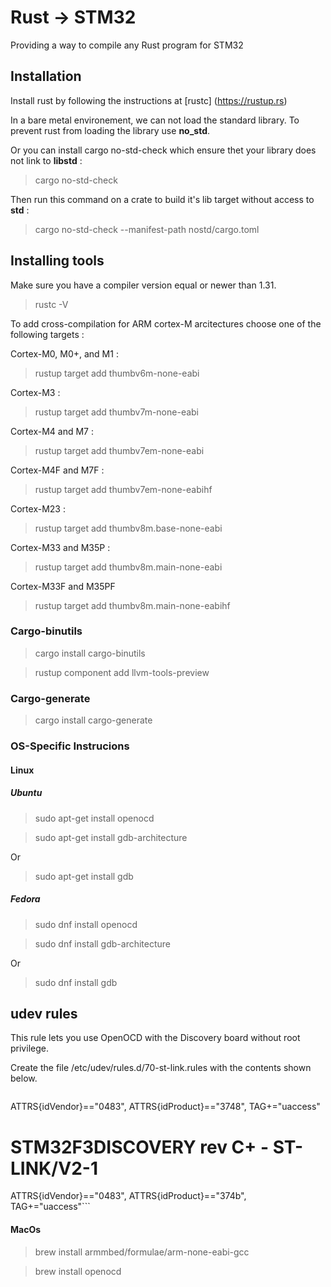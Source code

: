 # Rust -> STM32

Providing a way to compile any Rust program for STM32

## Installation

Install rust by following the instructions at [rustc] (https://rustup.rs)

In a bare metal environement, we can not load the standard library. To prevent rust from loading the library use **no_std**. 

Or you can install cargo no-std-check which ensure thet your library does not link to **libstd** :
 
> cargo no-std-check

Then run this command on a crate to build it's lib target without access to **std** :

> cargo no-std-check --manifest-path nostd/cargo.toml

## Installing tools

Make sure you have a compiler version equal or newer than 1.31.

>rustc -V 

To add cross-compilation for ARM cortex-M arcitectures choose one of the following targets : 

Cortex-M0, M0+, and M1 : 
>rustup target add thumbv6m-none-eabi

Cortex-M3 : 
>rustup target add thumbv7m-none-eabi

Cortex-M4 and M7 : 
>rustup target add thumbv7em-none-eabi

Cortex-M4F and M7F :
>rustup target add thumbv7em-none-eabihf

Cortex-M23 :
>rustup target add thumbv8m.base-none-eabi

Cortex-M33 and M35P :
>rustup target add thumbv8m.main-none-eabi

Cortex-M33F and M35PF
>rustup target add thumbv8m.main-none-eabihf

### Cargo-binutils

>cargo install cargo-binutils 

>rustup component add llvm-tools-preview

### Cargo-generate

>cargo install cargo-generate

### OS-Specific Instrucions

#### Linux 
##### Ubuntu 
>sudo apt-get install openocd

>sudo apt-get install gdb-architecture 

Or 
>sudo apt-get install gdb

##### Fedora
>sudo dnf install openocd

>sudo dnf install gdb-architecture 

Or 
>sudo dnf install gdb

## udev rules 
This rule lets you use OpenOCD with the Discovery board without root privilege.

Create the file /etc/udev/rules.d/70-st-link.rules with the contents shown below.

>```# STM32F3DISCOVERY rev A/B - ST-LINK/V2
ATTRS{idVendor}=="0483", ATTRS{idProduct}=="3748", TAG+="uaccess"
# STM32F3DISCOVERY rev C+ - ST-LINK/V2-1
ATTRS{idVendor}=="0483", ATTRS{idProduct}=="374b", TAG+="uaccess"```

#### MacOs
>brew install armmbed/formulae/arm-none-eabi-gcc

>brew install openocd

